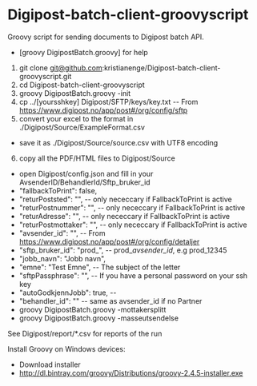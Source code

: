 # Digipost-batch-client-groovyscript
Groovy script for sending documents to Digipost batch API.
* [groovy DigipostBatch.groovy] for help

1. git clone git@github.com:kristianenge/Digipost-batch-client-groovyscript.git
2. cd Digipost-batch-client-groovyscript
3. groovy DigipostBatch.groovy -init
4. cp ../[yoursshkey]  Digipost/SFTP/keys/key.txt -- From https://www.digipost.no/app/post#/org/config/sftp
5. convert your excel to the format in ./Digipost/Source/ExampleFormat.csv
 * save it as ./Digipost/Source/source.csv with UTF8 encoding
6. copy all the PDF/HTML files to Digipost/Source
* open Digipost/config.json and fill in your AvsenderID/BehandlerId/Sftp_bruker_id
 * "fallbackToPrint": false,
 * "returPoststed": "", -- only nececcary if FallbackToPrint is active
 * "returPostnummer": "", -- only nececcary if FallbackToPrint is active
 * "returAdresse": "", -- only nececcary if FallbackToPrint is active
 * "returPostmottaker": "", -- only nececcary if FallbackToPrint is active
 * "avsender_id": "", -- From https://www.digipost.no/app/post#/org/config/detaljer
 * "sftp_bruker_id": "prod_", -- prod_*avsender_id*, e.g prod_12345
 * "jobb_navn": "Jobb navn", 
 * "emne": "Test Emne", -- The subject of the letter
 * "sftpPassphrase": "", -- If you have a personal password on your ssh key
 * "autoGodkjennJobb": true, -- 
 * "behandler_id": "" -- same as avsender_id if no Partner
* groovy DigipostBatch.groovy -mottakersplitt
* groovy DigipostBatch.groovy -masseutsendelse

See Digipost/report/*.csv for reports of the run 

Install Groovy on Windows devices:
* Download installer
 * http://dl.bintray.com/groovy/Distributions/groovy-2.4.5-installer.exe
 






